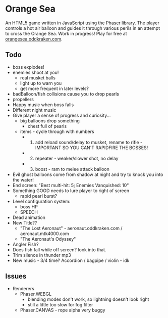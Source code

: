# Orange Sea

An HTML5 game written in JavaScript using the [Phaser](http://phaser.io) library. The player controls a hot air balloon and guides it through various perils in an attempt to cross the Orange Sea. Work in progress! Play for free at [orangesea.oddkraken.com](http://orangesea.oddkraken.com).

## Todo

* boss explodes!
* enemies shoot at you!
    * real musket balls
    * light up to warn you
    * get more frequent in later levels?
* badBalloon/fish collisions cause you to drop pearls
* propellers
* Happy music when boss falls
* Different night music
* Give player a sense of progress and curiosity...
    * big balloons drop something
        * chest full of pearls
    * items - cycle through with numbers
        * 1. add reload sound/delay to musket, rename to rifle - IMPORTANT SO YOU CAN'T RAPIDFIRE THE BOSSES!
        * 2. repeater - weaker/slower shot, no delay
        * 3. boost - ram to melee attack balloon
* Evil ghost balloons come from shadow at night and try to knock you into the water!
* End screen: "Best multi-hit: 5; Enemies Vanquished: 10"
* Something GOOD needs to lure player to right of screen
    * rapid pearl burst?
* Level configuration system:
    * boss HP
    * SPEECH
* Dead animation
* New Title??
    * "The Lost Aeronaut" - aeronaut.oddkraken.com / aeronaut.mtk4000.com
    * "The Aeronaut's Odyssey"
* Angler Fish?
* Does fish fall while off screen? look into that.
* Trim silence in thunder mp3
* New music - 3/4 time? Accordion / bagpipe / violin - idk

## Issues

* Renderers
    * Phaser.WEBGL
        * blending modes don't work, so lightning doesn't look right
        * still a little too slow for fog filter
    * Phaser.CANVAS - rope alpha very buggy
